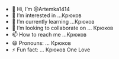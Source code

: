 - 👋 Hi, I’m @Artemka1414
- 👀 I’m interested in ...Крюков
- 🌱 I’m currently learning ...Крюков
- 💞️ I’m looking to collaborate on ... Крюков
- 📫 How to reach me ...Крюков
- 😄 Pronouns: ... Крюков
- ⚡ Fun fact: ... Крюков One Love

<!---
Artemka1414/Artemka1414 is a ✨ special ✨ repository because its `README.md` (this file) appears on your GitHub profile.
You can click the Preview link to take a look at your changes.
--->
